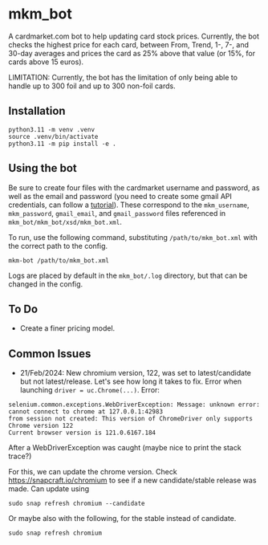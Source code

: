 # mkm_bot

A cardmarket.com bot to help updating card stock prices. Currently, the bot checks the highest price for each card, between From, Trend, 1-, 7-, and 30-day averages and prices the card as 25% above that value (or 15%, for cards above 15 euros). 

LIMITATION: Currently, the bot has the limitation of only being able to handle up to 300 foil and up to 300 non-foil cards.

## Installation

```
python3.11 -m venv .venv
source .venv/bin/activate
python3.11 -m pip install -e .
```

## Using the bot

Be sure to create four files with the cardmarket username and password, as well as the email and password (you need to create some gmail API credentials, can follow a [tutorial](https://mailtrap.io/blog/python-send-email-gmail/#:~:text=your%20Python%20script.-,How%20to%20send%20an%20email%20with%20Python%20via%20Gmail%20API%3F,-The%20Gmail%20API)). These correspond to the `mkm_username`, `mkm_password`, `gmail_email`, and `gmail_password` files referenced in `mkm_bot/mkm_bot/xsd/mkm_bot.xml`.

To run, use the following command, substituting `/path/to/mkm_bot.xml` with the correct path to the config.
```
mkm-bot /path/to/mkm_bot.xml
```

Logs are placed by default in the `mkm_bot/.log` directory, but that can be changed in the config.

## To Do
- Create a finer pricing model. 

## Common Issues
- 21/Feb/2024: New chromium version, 122, was set to latest/candidate but not latest/release. Let's see how long it takes to fix. Error when launching `driver = uc.Chrome(...)`.
Error:
```
selenium.common.exceptions.WebDriverException: Message: unknown error: cannot connect to chrome at 127.0.0.1:42983
from session not created: This version of ChromeDriver only supports Chrome version 122
Current browser version is 121.0.6167.184
```
After a WebDriverException was caught (maybe nice to print the stack trace?)

For this, we can update the chrome version. Check https://snapcraft.io/chromium to see if a new candidate/stable release was made.
Can update using
```
sudo snap refresh chromium --candidate
```
Or maybe also with the following, for the stable instead of candidate.
```
sudo snap refresh chromium
```
